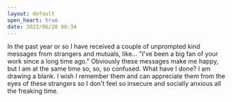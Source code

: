 ```yaml
---
layout: default
open_heart: true
date: 2022/06/28 06:34
---
```


In the past year or so I have received a couple of unprompted kind messages from strangers and mutuals, like... "I've been a big fan of your work since a long time ago." Obviously these messages make me happy, but I am at the same time so, so, so confused. What have I done? I am drawing a blank. I wish I remember them and can appreciate them from the eyes of these strangers so I don't feel so insecure and socially anxious all the freaking time.
